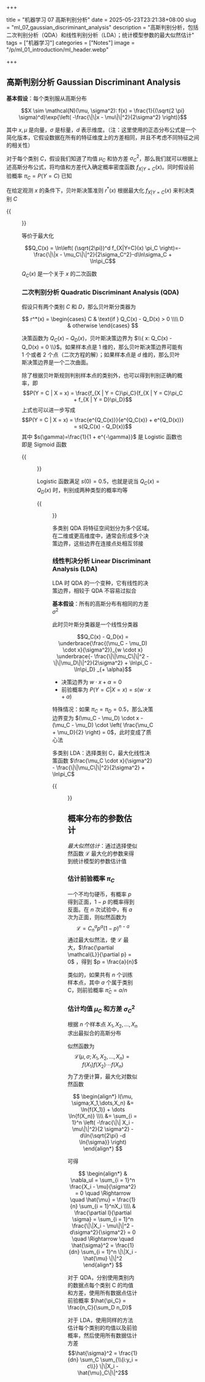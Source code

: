 +++

title = "机器学习 07 高斯判别分析"
date = 2025-05-23T23:21:38+08:00
slug = "ml_07_gaussian_discriminant_analysis"
description = "高斯判别分析，包括二次判别分析（QDA）和线性判别分析（LDA）；统计模型参数的最大似然估计"
tags = ["机器学习"]
categories = ["Notes"]
image = "/p/ml_01_introduction/ml_header.webp"

+++

## 高斯判别分析 Gaussian Discriminant Analysis

**基本假设**：每个类别服从高斯分布

$$X \sim \mathcal{N}(\mu, \sigma^2): f(x) = \frac{1}{(\sqrt{2 \pi} \sigma)^d}\exp{\left( -\frac{\|\|x - \mu\|\|^2}{2\sigma^2} \right)}$$

其中 $x,\mu$ 是向量，$\sigma$ 是标量，$d$ 表示维度。（注：这里使用的正态分布公式是一个简化版本，它假设数据在所有的特征维度上的方差相同，并且不考虑不同特征之间的相关性）

对于每个类别 $C$，假设我们知道了均值 $\mu_C$ 和协方差 $\sigma_C^2$，那么我们就可以根据上述高斯分布公式，将均值和方差代入确定概率密度函数 $f_{X|Y=C}(x)$。同时假设前验概率 $\pi_C=P(Y = C)$ 已知

在给定观测 $x$ 的条件下，贝叶斯决策准则 $r^*(x)$ 根据最大化 $f_{X|Y=C}(x)$ 来判决类别 $C$

{{<figure src="9265fadf674aa9dfce38e558124f5253.png" title="两个类别的概率密度函数" width=800 >}}

等价于最大化

$$Q_C(x) = \ln\left( (\sqrt{2\pi})^d f_{X|Y=C}(x) \pi_C \right)=-\frac{\|\|x - \mu_C\|\|^2}{2\sigma_C^2}-d\ln\sigma_C + \ln\pi_C$$

$Q_C(x)$ 是一个关于 $x$ 的二次函数

### 二次判别分析 Quadratic Discriminant Analysis (QDA)

假设只有两个类别 $C$ 和 $D$，那么贝叶斯分类器为

$$
r^*(x) = \begin{cases}
C & \text{if } Q_C(x) - Q_D(x) > 0 \\\\
D & otherwise
\end{cases}
$$

决策函数为 $Q_C(x) - Q_D(x)$，贝叶斯决策边界为 $\\{ x: Q_C(x) - Q_D(x) = 0 \\}$。如果样本点是 $1$ 维的，那么贝叶斯决策边界可能有 $1$ 个或者 $2$ 个点（二次方程的解）；如果样本点是 $d$ 维的，那么贝叶斯决策边界是一个二次曲面。

除了根据贝叶斯规则判别样本点的类别外，也可以得到判别正确的概率，即
$$P(Y = C | X = x) = \frac{f_{X | Y = C}\pi_C}{f_{X | Y = C}\pi_C + f_{X | Y = D}\pi_D}$$
上式也可以进一步写成
$$P(Y = C | X = x) = \frac{e^{Q_C(x)}}{e^{Q_C(x)} + e^{Q_D(x)}} = s(Q_C(x) - Q_D(x))$$
其中 $s(\gamma)=\frac{1}{1 + e^{-\gamma}}$ 是 Logistic 函数也即是 Sigmoid 函数

{{<figure src="19ef8537b1068b93b5d7ac865151ebe4.png" title="Logistic函数" width=400 >}}

Logistic 函数满足 $s(0) = 0.5$，也就是说当 $Q_C(x) = Q_D(x)$ 时，判别成两种类型的概率均等

{{<figure src="3560589dbc4fdc3bf12bef2f35ec6c2d.png" title="多类别QDA判决边界" width=400 >}}

多类别 QDA 将特征空间划分为多个区域。在二维或更高维度中，通常会形成多个决策边界，这些边界在连接点处相互邻接

### 线性判决分析 Linear Discriminant Analysis (LDA)

LDA 时 QDA 的一个变种，它有线性的决策边界，相较于 QDA 不容易过拟合

**基本假设**：所有的高斯分布有相同的方差 $\sigma^2$

此时贝叶斯分类器是一个线性分类器

$$Q_C(x) - Q_D(x) = \underbrace{\frac{(\mu_C - \mu_D) \cdot x}{\sigma^2}}_{w \cdot x} \underbrace{- \frac{\|\|\mu_C\|\|^2 - \|\|\mu_D\|\|^2}{2\sigma^2} + \ln\pi_C - \ln\pi_D} _{+ \alpha}$$

- 决策边界为 $w \cdot x + \alpha = 0$
- 前验概率为 $P(Y=C | X= x) = s(w \cdot x + \alpha)$

特殊情况：如果 $\pi_C = \pi_D = 0.5$，那么决策边界变为 $(\mu_C - \mu_D) \cdot x - (\mu_C - \mu_D) \cdot \left( \frac{\mu_C + \mu_D}{2} \right) = 0$，此时变成了质心法

多类别 LDA：选择类别 C，最大化线性决策函数 $\frac{\mu_C \cdot x}{\sigma^2} - \frac{\|\|\mu_C\|\|^2}{2\sigma^2} + \ln\pi_C$

{{<figure src="823390d4a186991b57d5fe3eb459e2ad.png" title="多类别LDA决策边界" width=400 >}}

## 概率分布的参数估计

_最大似然估计_：通过选择使似然函数 $\mathcal{L}$ 最大化的参数来得到统计模型的参数估计值

### 估计前验概率 $\pi_C$

一个不均匀硬币，有概率 $p$ 得到正面，$1 - p$ 的概率得到反面。在 $n$ 次试验中，有 $a$ 次为正面，则似然函数为
$$\mathcal{L} = C_n^a p^a (1 - p)^{n - a}$$
通过最大似然法，使 $\mathcal{L}$ 最大，$\frac{\partial \mathcal{L}}{\partial p} = 0$ ，得到 $p = \frac{a}{n}$

类似的，如果共有 $n$ 个训练样本点，其中 $a$ 个属于类别 C，则前验概率 $\hat{\pi}_C = a / n$

### 估计均值 $\mu_C$ 和方差 $\sigma_C^2$

根据 $n$ 个样本点 $X_1,X_2,\dots,X_n$ 求出最拟合的高斯分布

似然函数为
$$\mathcal{L}(\mu, \sigma;X_1,X_2,\dots,X_n) = f(X_1)f(X_2)\cdots f(X_n)$$
为了方便计算，最大化对数似然函数

$$
\begin{align*}
l(\mu, \sigma;X_1,\dots,X_n) &= \ln{f(X_1)} + \dots \ln{f(X_n)} \\\\
&= \sum_{i = 1}^n \left( -\frac{\|\| X_i - \mu\|\|^2}{2 \sigma^2} - d\ln{\sqrt{2\pi} -d \ln{\sigma}} \right)
\end{align*}
$$

可得

$$
\begin{align*}
& \nabla_ul = \sum_{i = 1}^n \frac{X_i - \mu}{\sigma^2} = 0  \quad \Rightarrow \quad \hat{\mu} = \frac{1}{n} \sum_{i = 1}^nX_i \\\\
& \frac{\partial l}{\partial \sigma} = \sum_{i = 1}^n \frac{\|\|X_i - \mu\|\|^2 - d\sigma^2}{\sigma^2} = 0 \quad \Rightarrow \quad \hat{\sigma}^2 = \frac{1}{dn} \sum_{i = 1}^n \|\|X_i - \hat{\mu} \|\|^2
\end{align*}
$$

对于 QDA，分别使用类别内的数据点每个类别 C 的均值和方差，使用所有数据点估计前验概率 $\hat{\pi_C} = \frac{n_C}{\sum_D n_D}$

对于 LDA，使用同样的方法估计每个类别的均值以及前验概率，然后使用所有数据估计方差
$$\hat{\sigma}^2 = \frac{1}{dn} \sum_C \sum_{\\{i:y_i = c\\}} \|\|X_i - \hat{\mu}_C\|\|^2$$

$$
$$
